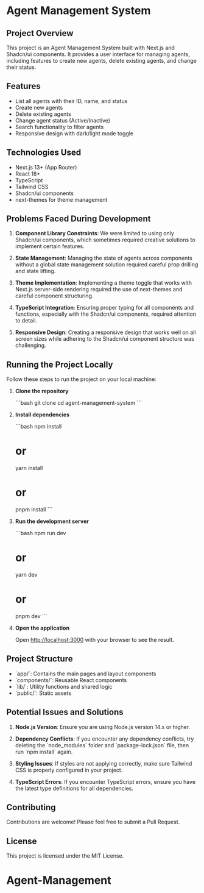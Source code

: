 # Agent Management System

## Project Overview

This project is an Agent Management System built with Next.js and Shadcn/ui components. It provides a user interface for managing agents, including features to create new agents, delete existing agents, and change their status.

## Features

- List all agents with their ID, name, and status
- Create new agents
- Delete existing agents
- Change agent status (Active/Inactive)
- Search functionality to filter agents
- Responsive design with dark/light mode toggle

## Technologies Used

- Next.js 13+ (App Router)
- React 18+
- TypeScript
- Tailwind CSS
- Shadcn/ui components
- next-themes for theme management

## Problems Faced During Development

1. **Component Library Constraints**: We were limited to using only Shadcn/ui components, which sometimes required creative solutions to implement certain features.

2. **State Management**: Managing the state of agents across components without a global state management solution required careful prop drilling and state lifting.

3. **Theme Implementation**: Implementing a theme toggle that works with Next.js server-side rendering required the use of next-themes and careful component structuring.

4. **TypeScript Integration**: Ensuring proper typing for all components and functions, especially with the Shadcn/ui components, required attention to detail.

5. **Responsive Design**: Creating a responsive design that works well on all screen sizes while adhering to the Shadcn/ui component structure was challenging.

## Running the Project Locally

Follow these steps to run the project on your local machine:

1. **Clone the repository**

   \`\`\`bash
   git clone <repository-url>
   cd agent-management-system
   \`\`\`

2. **Install dependencies**

   \`\`\`bash
   npm install
   # or
   yarn install
   # or
   pnpm install
   \`\`\`

3. **Run the development server**

   \`\`\`bash
   npm run dev
   # or
   yarn dev
   # or
   pnpm dev
   \`\`\`

4. **Open the application**

   Open [http://localhost:3000](http://localhost:3000) with your browser to see the result.

## Project Structure

- \`app/\`: Contains the main pages and layout components
- \`components/\`: Reusable React components
- \`lib/\`: Utility functions and shared logic
- \`public/\`: Static assets

## Potential Issues and Solutions

1. **Node.js Version**: Ensure you are using Node.js version 14.x or higher.

2. **Dependency Conflicts**: If you encounter any dependency conflicts, try deleting the \`node_modules\` folder and \`package-lock.json\` file, then run \`npm install\` again.

3. **Styling Issues**: If styles are not applying correctly, make sure Tailwind CSS is properly configured in your project.

4. **TypeScript Errors**: If you encounter TypeScript errors, ensure you have the latest type definitions for all dependencies.

## Contributing

Contributions are welcome! Please feel free to submit a Pull Request.

## License

This project is licensed under the MIT License.

# Agent-Management
